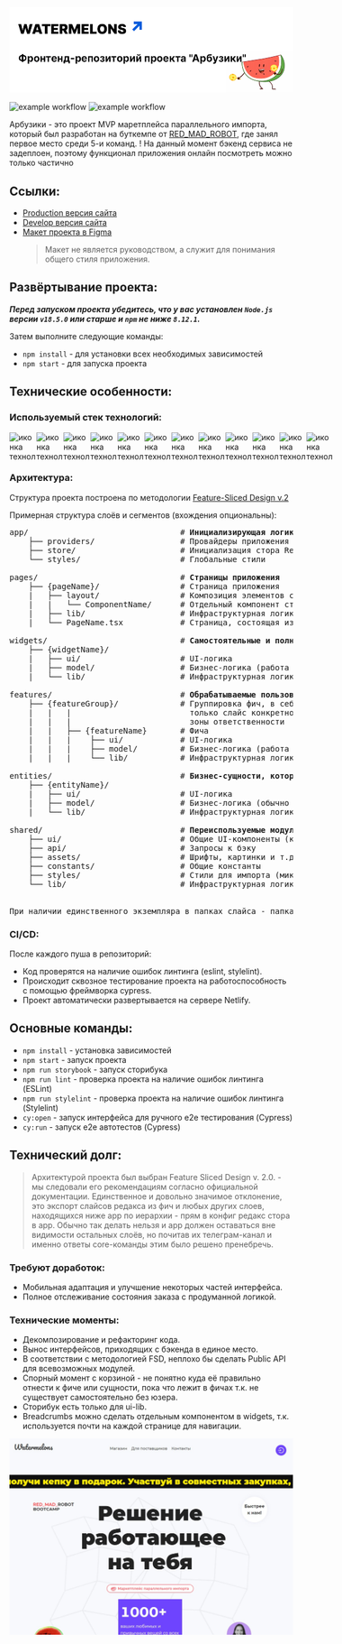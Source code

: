 ![Описание](./src/shared/assets/images/header__animation.gif)

![example workflow](https://github.com/klimetzc/watermelons/actions/workflows/github-actions.yml/badge.svg)
![example workflow](https://github.com/klimetzc/watermelons/actions/workflows/e2e.yml/badge.svg)

Арбузики - это проект MVP маретплейса параллельного импорта, который был разработан на буткемпе от [RED_MAD_ROBOT](https://redmadrobot.ru/), где занял первое место среди 5-и команд. 
! На данный момент бэкенд сервиса не задеплоен, поэтому функционал приложения онлайн посмотреть можно только частично

## Ссылки:

- [Production версия сайта](https://watermelons-rmr.netlify.app)
- [Develop версия сайта](https://develop--watermelons-rmr.netlify.app)
- [Макет проекта в Figma](https://www.figma.com/file/4VxqFExw7rSdNK6HXFLe64/Watermelons?node-id=443%3A134)
  > Макет не является руководством, а служит для понимания общего стиля приложения.

## Развёртывание проекта:

***Перед запуском проекта убедитесь, что у вас установлен `Node.js` версии `v18.5.0` или старше и `npm` не ниже `8.12.1`.***

Затем выполните следующие команды:

* `npm install` - для установки всех необходимых зависимостей
* `npm start` - для запуска проекта

## Технические особенности:

### Используемый стек технологий:

<div style="display: flex;">
  <img alt="иконка технологии" height="48px" width="48px" src="https://cdn.simpleicons.org/TypeScript/000" />
  <img alt="иконка технологии" height="48px" width="48px" src="https://cdn.simpleicons.org/React/000" />
  <img alt="иконка технологии" height="48px" width="48px" src="https://cdn.simpleicons.org/Redux/000" />
  <img alt="иконка технологии" height="48px" width="48px" src="https://cdn.simpleicons.org/StyleLint/000" />
  <img alt="иконка технологии" height="48px" width="48px" src="https://cdn.simpleicons.org/sass/000" />
  <img alt="иконка технологии" height="48px" width="48px" src="https://cdn.simpleicons.org/AntDesign/000" />
  <img alt="иконка технологии" height="48px" width="48px" src="https://cdn.simpleicons.org/i18Next/000" />
  <img alt="иконка технологии" height="48px" width="48px" src="https://cdn.simpleicons.org/Cypress/000" />
  <img alt="иконка технологии" height="48px" width="48px" src="https://cdn.simpleicons.org/StoryBook/000" />
  <img alt="иконка технологии" height="48px" width="48px" src="https://cdn.simpleicons.org/EsLint/000" />
  <img alt="иконка технологии" height="48px" width="48px" src="https://cdn.simpleicons.org/BEM/000" />
  <img alt="иконка технологии" height="48px" width="48px" src="https://cdn.simpleicons.org/GitHubActions/000" />
</div>


### Архитектура:

Структура проекта построена по методологии [Feature-Sliced Design v.2](https://feature-sliced.design/)

Примерная структура слоёв и сегментов (вхождения опциональны):

<pre>
app/                                # <b>Инициализирующая логика приложения</b>
    ├── providers/                  # Провайдеры приложения (Store, BrowserRouter...)
    ├── store/                      # Инициализация стора Redux
    └── styles/                     # Глобальные стили 

pages/                              # <b>Страницы приложения</b>
    ├── {pageName}/                 # Страница приложения
    |   ├── layout/                 # Композиция элементов страницы (список сущностей etc)
    |   |   └── ComponentName/      # Отдельный компонент страницы
    |   ├── lib/                    # Инфраструктурная логика (utils/helpers/types/hooks)
    |   └── PageName.tsx            # Страница, состоящая из layouts

widgets/                            # <b>Самостоятельные и полноценные блоки для страниц</b>
    ├── {widgetName}/
    |   ├── ui/                     # UI-логика
    |   ├── model/                  # Бизнес-логика (работа со стором)
    |   └── lib/                    # Инфраструктурная логика (utils/helpers/types/hooks)

features/                           # <b>Обрабатываемые пользовательские сценарии</b>
    ├── {featureGroup}/             # Группировка фич, в себе может содержать 
    |   |   |                         только слайс конкретной фичи. Нужен для обозначения
    |   |   |                         зоны ответственности
    |   |   ├── {featureName}       # Фича
    |   |   |    ├── ui/            # UI-логика
    |   |   |    ├── model/         # Бизнес-логика (работа со стором)
    |   |   |    └── lib/           # Инфраструктурная логика (utils/helpers/types)

entities/                           # <b>Бизнес-сущности, которыми оперирует предметная область</b>
    ├── {entityName}/
    |   ├── ui/                     # UI-логика
    |   ├── model/                  # Бизнес-логика (обычно работа со стейт-менеджером)
    |   └── lib/                    # Инфраструктурная логика (utils/helpers/types)

shared/                             # <b>Переиспользуемые модули, без привязки к бизнес-логике</b>
    ├── ui/                         # Общие UI-компоненты (кнопки, инпуты и т.д.)
    ├── api/                        # Запросы к бэку
    ├── assets/                     # Шрифты, картинки и т.д.
    ├── constants/                  # Общие константы
    ├── styles/                     # Стили для импорта (миксины, переменные)
    └── lib/                        # Инфраструктурная логика (utils/helpers/types)


При наличии единственного экземпляра в папках слайса - папка обычно опускается.       
</pre>

### CI/CD:

После каждого пуша в репозиторий: 

* Код проверятся на наличие ошибок линтинга (eslint, stylelint).
* Происходит сквозное тестирование проекта на работоспособность с помощью фреймворка cypress.
* Проект автоматически развертывается на сервере Netlify.

## Основные команды:

* `npm install` - установка зависимостей
* `npm start` - запуск проекта
* `npm run storybook` - запуск сторибука  
* `npm run lint` - проверка проекта на наличие ошибок линтинга (ESLint)
* `npm run stylelint` - проверка проекта на наличие ошибок линтинга (Stylelint)  
* `cy:open` - запуск интерфейса для ручного e2e тестирования (Cypress)
* `cy:run` - запуск e2e автотестов (Cypress)


## Технический долг:

> Архитектурой проекта был выбран Feature Sliced Design v. 2.0. - мы следовали его рекомендациям согласно официальной документации. Единственное и довольно значимое отклонение, это экспорт слайсов редакса из фич и любых других слоев, находящихся ниже app по иерархии - прям в конфиг редакс стора в app. Обычно так делать нельзя и app должен оставаться вне видимости остальных слоёв, но почитав их телеграм-канал и именно ответы core-команды этим было решено пренебречь.

### Требуют доработок:

* Мобильная адаптация и улучшение некоторых частей интерфейса.
* Полное отслеживание состояния заказа с продуманной логикой.

### Технические моменты:

* Декомпозирование и рефакторинг кода.
* Вынос интерфейсов, приходящих с бэкенда в единое место.
* В соответствии с методологией FSD, неплохо бы сделать Public API для всевозможных модулей.
* Спорный момент с корзиной - не понятно куда её правильно отнести к фиче или сущности, пока что лежит в фичах т.к. не существует самостоятельно без юзера.
* Сторибук есть только для ui-lib.
* Breadcrumbs можно сделать отдельным компонентом в widgets, т.к. используется почти на каждой странице для навигации.

![hero](./src/shared/assets/images/forMarkdown2.jpg)
